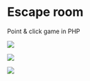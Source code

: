 # Escape room
Point &amp; click game in PHP

![](https://i.imgur.com/UDxhhnt.jpeg)

![](https://i.imgur.com/xLbpeXw.jpeg)

![](https://i.imgur.com/pZCJJh4.jpeg)
